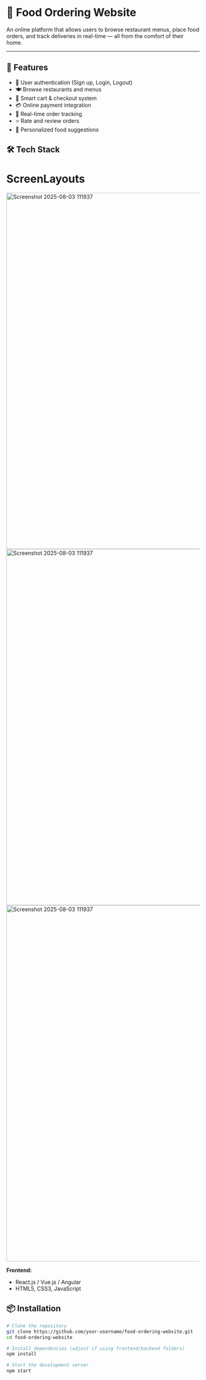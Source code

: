 # 🍔 Food Ordering Website

An online platform that allows users to browse restaurant menus, place food orders, and track deliveries in real-time — all from the comfort of their home.

---

## 🚀 Features

- 🔐 User authentication (Sign up, Login, Logout)
- 🍽️ Browse restaurants and menus
- 🛒 Smart cart & checkout system
- 💳 Online payment integration
- 🧭 Real-time order tracking
- ⭐ Rate and review orders
- 🧠 Personalized food suggestions
## 🛠️ Tech Stack
# ScreenLayouts
<img width="1897" height="929" alt="Screenshot 2025-08-03 111937" src="https://github.com/user-attachments/assets/c9385bd7-385d-4d50-8098-a2e3158d28cb" />
<img width="1897" height="929" alt="Screenshot 2025-08-03 111937" src="https://github.com/user-attachments/assets/ea9d2b3a-fb8c-439a-9581-a7b52fb499b4" />
<img width="1897" height="929" alt="Screenshot 2025-08-03 111937" src="https://github.com/user-attachments/assets/c8f2d19d-f104-4dcc-8ae1-3fd7c633cc29" />


**Frontend:**
- React.js / Vue.js / Angular  
- HTML5, CSS3, JavaScript
 

## 📦 Installation

```bash
# Clone the repository
git clone https://github.com/your-username/food-ordering-website.git
cd food-ordering-website

# Install dependencies (adjust if using frontend/backend folders)
npm install

# Start the development server
npm start
